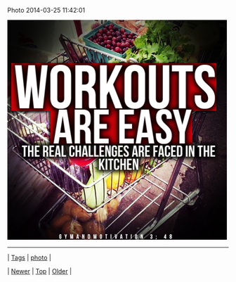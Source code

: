 <!--
title: Photo 2014-03-25 11
date: 2020-06-28T15:27:00.275Z
tags: photo
-->


Photo 2014-03-25 11:42:01

![](80669740185-0.jpg)

<!--BOTTOM-POST-NAVIGATION-->
---

| [Tags](tags.md) | [photo](tag-photo.md) |

| [Newer](80669515789.md) | [Top](index.md) | [Older](80669902225.md) |